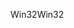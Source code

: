 <span data-ttu-id="4a7dc-101">Win32</span><span class="sxs-lookup"><span data-stu-id="4a7dc-101">Win32</span></span>